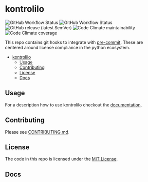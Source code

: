 # kontrolilo

![GitHub Workflow Status](https://img.shields.io/github/workflow/status/kontrolilo/kontrolilo/release%20project?label=Release&style=for-the-badge)
![GitHub Workflow Status](https://img.shields.io/github/workflow/status/kontrolilo/kontrolilo/run%20all%20tests?label=PR%20tests&style=for-the-badge)
![GitHub release (latest SemVer)](https://img.shields.io/github/v/release/kontrolilo/kontrolilo?style=for-the-badge)
![Code Climate maintainability](https://img.shields.io/codeclimate/maintainability/kontrolilo/kontrolilo?style=for-the-badge)
![Code Climate coverage](https://img.shields.io/codeclimate/coverage/kontrolilo/kontrolilo?style=for-the-badge)

This repo contains git hooks to integrate with [pre-commit](http://pre-commit.com). These are centered around license
compliance in the python ecosystem.


<!--TOC-->

- [kontrolilo](#kontrolilo)
  - [Usage](#usage)
  - [Contributing](#contributing)
  - [License](#license)
  - [Docs](#docs)

<!--TOC-->

## Usage

For a description how to use kontrolilo checkout the [documentation](https://kontrolilo.github.io/kontrolilo/usage/).

## Contributing

Please see [CONTRIBUTING.md](CONTRIBUTING.md).

## License

The code in this repo is licensed under the [MIT License](LICENSE).


## Docs
